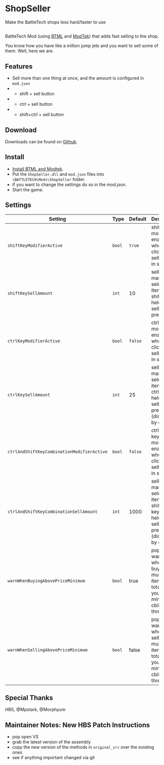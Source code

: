 # ShopSeller

Make the BattleTech shops less hard/faster to use

##
BattleTech Mod (using [BTML](https://github.com/Mpstark/BattleTechModLoader) and [ModTek](https://github.com/Mpstark/ModTek)) that adds fast selling to the shop.

You know how you have like a million jump jets and you want to sell some of them. Well, here we are.

## Features

- Sell more than one thing at once, and the amount is configured in `mod.json`
- - shift + sell button
- - ctrl + sell button
- - shift+ctrl + sell button

## Download
Downloads can be found on [Github](https://github.com/janxious/ShopSeller/releases).

## Install
- [Install BTML and Modtek](https://github.com/Mpstark/ModTek/wiki/The-Drop-Dead-Simple-Guide-to-Installing-BTML-&-ModTek-&-ModTek-mods).
- Put the `ShopSeller.dll` and `mod.json` files into `\BATTLETECH\Mods\ShopSeller` folder.
- If you want to change the settings do so in the mod.json.
- Start the game.

## Settings

Setting | Type | Default | Description
--- | --- | --- | ---
`shiftKeyModifierActive` | `bool` | `true` | shift key modifier is enabled when clicking the sell button in shop
`shiftKeySellAmount` | `int` | 10 | sell this many of the selected item when shift key is held and sell button pressed
`ctrlKeyModifierActive` | `bool` | `false` | ctrl key modifier is enabled when clicking the sell button in shop
`ctrlKeySellAmount` | `int` | 25 | sell this many of the selected item when ctrl key is held and sell button pressed (disabled by default)
`ctrlAndShiftKeyCombinationModifierActive` | `bool` | `false` | ctrl+shift keys modifier is enabled when clicking the sell button in shop
`ctrlAndShiftKeyCombinationSellAmount` | `int` | 1000 | sell this many of the selected item when shift+ctrl keys are held and sell button pressed (disabled by default)
`warnWhenBuyingAbovePriceMinimum` | `bool` | true | popup a warning when buying multiple items and total bove your set minimum cbill threshold 
`warnWhenSellingAbovePriceMinimum` | `bool` | false | popup a warning when selling multiple items and total above your set minimum cbill threshold 

## Special Thanks

HBS, @Mpstark, @Morphyum


## Maintainer Notes: New HBS Patch Instructions

* pop open VS
* grab the latest version of the assembly
* copy the new version of the methods in `original_src` over the existing ones
* see if anything important changed via git
